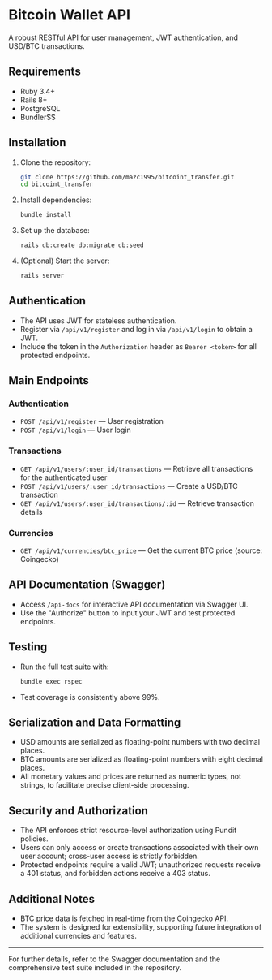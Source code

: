 # Bitcoin Wallet API

A robust RESTful API for user management, JWT authentication, and USD/BTC transactions.

## Requirements
- Ruby 3.4+
- Rails 8+
- PostgreSQL
- Bundler$$

## Installation

1. Clone the repository:
   ```bash
   git clone https://github.com/mazc1995/bitcoint_transfer.git
   cd bitcoint_transfer
   ```
2. Install dependencies:
   ```bash
   bundle install
   ```
3. Set up the database:
   ```bash
   rails db:create db:migrate db:seed
   ```
4. (Optional) Start the server:
   ```bash
   rails server
   ```

## Authentication
- The API uses JWT for stateless authentication.
- Register via `/api/v1/register` and log in via `/api/v1/login` to obtain a JWT.
- Include the token in the `Authorization` header as `Bearer <token>` for all protected endpoints.

## Main Endpoints

### Authentication
- `POST /api/v1/register` — User registration
- `POST /api/v1/login` — User login

### Transactions
- `GET /api/v1/users/:user_id/transactions` — Retrieve all transactions for the authenticated user
- `POST /api/v1/users/:user_id/transactions` — Create a USD/BTC transaction
- `GET /api/v1/users/:user_id/transactions/:id` — Retrieve transaction details

### Currencies
- `GET /api/v1/currencies/btc_price` — Get the current BTC price (source: Coingecko)

## API Documentation (Swagger)
- Access `/api-docs` for interactive API documentation via Swagger UI.
- Use the "Authorize" button to input your JWT and test protected endpoints.

## Testing
- Run the full test suite with:
  ```bash
  bundle exec rspec
  ```
- Test coverage is consistently above 99%.

## Serialization and Data Formatting
- USD amounts are serialized as floating-point numbers with two decimal places.
- BTC amounts are serialized as floating-point numbers with eight decimal places.
- All monetary values and prices are returned as numeric types, not strings, to facilitate precise client-side processing.

## Security and Authorization
- The API enforces strict resource-level authorization using Pundit policies.
- Users can only access or create transactions associated with their own user account; cross-user access is strictly forbidden.
- Protected endpoints require a valid JWT; unauthorized requests receive a 401 status, and forbidden actions receive a 403 status.

## Additional Notes
- BTC price data is fetched in real-time from the Coingecko API.
- The system is designed for extensibility, supporting future integration of additional currencies and features.

---

For further details, refer to the Swagger documentation and the comprehensive test suite included in the repository.
